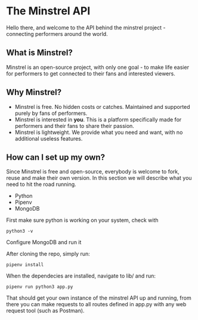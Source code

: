 The Minstrel API
================

Hello there, and welcome to the API behind the minstrel project - connecting performers around the world.




What is Minstrel?
-----------------
Minstrel is an open-source project, with only one goal - to make life easier for performers to get connected to their fans and interested viewers.




Why Minstrel?
-------------
- Minstrel is free. No hidden costs or catches. Maintained and supported purely by fans of performers. 
- Minstrel is interested in **you**. This is a platform specifically made for performers and their fans to share their passion.    
- Minstrel is lightweight. We provide what you need and want, with no additional useless features.




How can I set up my own?
-----------------------
Since Minstrel is free and open-source, everybody is welcome to fork, reuse and make their own version. In this section we will describe what  you need to hit the road running.

- Python
- Pipenv
- MongoDB

First make sure python is working on your system, check with
```
python3 -v
```
Configure MongoDB and run it

After cloning the repo, simply run:
```
pipenv install
```
When the dependecies are installed, navigate to lib/ and run:
```
pipenv run python3 app.py
```
That should get your own instance of the minstrel API up and running,
from there you can make requests to all routes  defined in app.py with any
web request tool (such as Postman).
